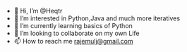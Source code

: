 - 👋 Hi, I’m @Heqtr
- 👀 I’m interested in Python,Java and much more iteratives
- 🌱 I’m currently learning basics of Python
- 💞️ I’m looking to collaborate on my own Life
- 📫 How to reach me rajemulj@gmail.com

<!---
Heqtr/Heqtr is a ✨ special ✨ repository because its `README.md` (this file) appears on your GitHub profile.
You can click the Preview link to take a look at your changes.
--->
